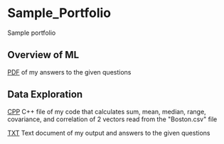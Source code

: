 # Sample_Portfolio
Sample portfolio 

## Overview of ML

[PDF](Overview_of_ML.pdf) of my answers to the given questions

## Data Exploration

[CPP](Data%20Exploration/Main.cpp) C++ file of my code that calculates sum, mean, median, range, covariance, and correlation of 2 vectors read from the "Boston.csv" file

[TXT](Data%20Exploration/answers.txt) Text document of my output and answers to the given questions
